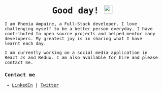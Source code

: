 <samp>
<h1 align="center">Good day! <img src="https://user-images.githubusercontent.com/5679180/79618120-0daffb80-80be-11ea-819e-d2b0fa904d07.gif" width="27px"></h1>

I am Phemia Ampaire, a Full-Stack developer. I love challenging myself to be a better person everyday. I have contributed to open source projects and helped mentor many developers. My greatest joy is in sharing what I have learnt each day.

I am currently working on a social media application in React Js and Redux. I am also available for hire and please contact me.

### Contact me
- [LinkedIn](https://linkedin.com/in/phemia) | [Twitter](https://www.twitter.com/ampaphem) 
</samp>
